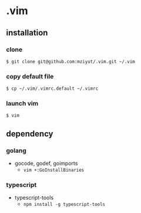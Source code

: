 # .vim

## installation

### clone

```
$ git clone git@github.com:mziyut/.vim.git ~/.vim
```

### copy default file

```
$ cp ~/.vim/.vimrc.default ~/.vimrc
```

### launch vim

```
$ vim
```

## dependency

### golang
+ gocode, godef, goimports
	+ `vim +:GoInstallBinaries`

### typescript
+ typescript-tools
	+ `npm install -g typescript-tools`
